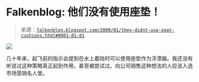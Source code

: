 <!--yml

category: 未分类

date: 2024-05-12 22:35:49

-->

# Falkenblog: 他们没有使用座垫！

> 来源：[`falkenblog.blogspot.com/2009/01/they-didnt-use-seat-cushions.html#0001-01-01`](http://falkenblog.blogspot.com/2009/01/they-didnt-use-seat-cushions.html#0001-01-01)

![](https://blogger.googleusercontent.com/img/b/R29vZ2xl/AVvXsEhDkQ-w9JMKRWWTu76lNbGjTnM-mmCjm6VIM9FtwyCLak1iGyVCL0NpbmSShkymjCRnkNsbN0uSlQhzysRjBLBocxynxXVMkTHQJOVea68v6Dt3WjaAzbL3p7X7bj0kiwOrKP9XPw/s1600-h/plane.JPG)

几十年来，起飞前的指示会提到在水上着陆时可以使用座垫作为浮漂器。我还没有听说过这种策略真正起到作用，甚至被尝试过。向公司销售这种想法的人应该入选市场营销名人堂。
